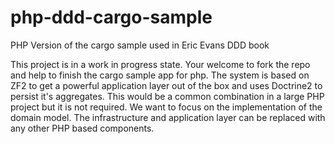 php-ddd-cargo-sample
====================

PHP Version of the cargo sample used in Eric Evans DDD book

This project is in a work in progress state. Your welcome to fork the repo and help to finish the cargo sample app for php.
The system is based on ZF2 to get a powerful application layer out of the box and uses Doctrine2 to persist it's aggregates. 
This would be a common combination in a large PHP project but it is not required. We want to focus on the implementation
of the domain model. The infrastructure and application layer can be replaced with any other PHP based components.
